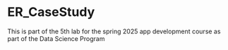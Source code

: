 # ER_CaseStudy
This is part of the 5th lab for the spring 2025 app development course  as part of the Data Science Program
